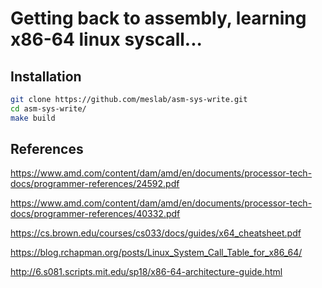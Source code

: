 # Getting back to assembly, learning x86-64 linux syscall...

## Installation

```bash
git clone https://github.com/meslab/asm-sys-write.git
cd asm-sys-write/
make build
```

## References

https://www.amd.com/content/dam/amd/en/documents/processor-tech-docs/programmer-references/24592.pdf

https://www.amd.com/content/dam/amd/en/documents/processor-tech-docs/programmer-references/40332.pdf

https://cs.brown.edu/courses/cs033/docs/guides/x64_cheatsheet.pdf

https://blog.rchapman.org/posts/Linux_System_Call_Table_for_x86_64/

http://6.s081.scripts.mit.edu/sp18/x86-64-architecture-guide.html